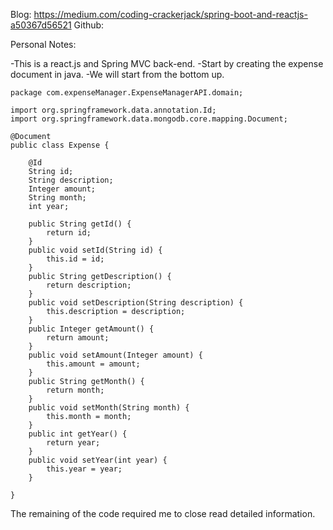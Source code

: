Blog: https://medium.com/coding-crackerjack/spring-boot-and-reactjs-a50367d56521
Github:

Personal Notes:

-This is a react.js and Spring MVC back-end. 
-Start by creating the expense document in java.
-We will start from the bottom up.
```
package com.expenseManager.ExpenseManagerAPI.domain;

import org.springframework.data.annotation.Id;
import org.springframework.data.mongodb.core.mapping.Document;

@Document
public class Expense {

	@Id
	String id;
	String description;
	Integer amount;
	String month;
	int year;
	
	public String getId() {
		return id;
	}
	public void setId(String id) {
		this.id = id;
	}
	public String getDescription() {
		return description;
	}
	public void setDescription(String description) {
		this.description = description;
	}
	public Integer getAmount() {
		return amount;
	}
	public void setAmount(Integer amount) {
		this.amount = amount;
	}
	public String getMonth() {
		return month;
	}
	public void setMonth(String month) {
		this.month = month;
	}
	public int getYear() {
		return year;
	}
	public void setYear(int year) {
		this.year = year;
	}

}
```

The remaining of the code required me to close read detailed information.

